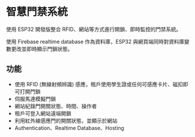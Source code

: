 智慧門禁系統
====
使用 ESP32 開發版整合 RFID、網站等方式進行開鎖、即時監控的門禁系統。

使用 Firebase realtime database 作為資料庫，ESP32 與網頁端同時對資料庫變數更改並即時顯示門鎖狀態。

功能
----
* 使用 RFID (無線射頻辨識) 感應，租戶使用學生證或任何可感應卡片、磁扣即可打開門鎖
* 伺服馬達模擬門鎖
* 網站紀錄門開關狀態、時間、操作者
* 租戶可登入網站遠端開鎖
* 利用紅外線感應門的開關狀態，並顯示於網站
* Authentication、Realtime Database、Hosting
